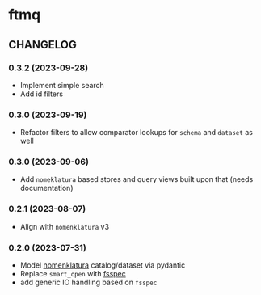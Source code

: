 # ftmq

## CHANGELOG

### 0.3.2 (2023-09-28)

- Implement simple search
- Add id filters

### 0.3.0 (2023-09-19)

- Refactor filters to allow comparator lookups for `schema` and `dataset` as well

### 0.3.0 (2023-09-06)

- Add `nomeklatura` based stores and query views built upon that (needs documentation)

### 0.2.1 (2023-08-07)

- Align with `nomenklatura` v3

### 0.2.0 (2023-07-31)

- Model [nomenklatura](https://github.com/opensanctions/nomenklatura) catalog/dataset via pydantic
- Replace `smart_open` with [fsspec](https://github.com/fsspec/filesystem_spec)
- add generic IO handling based on `fsspec`
